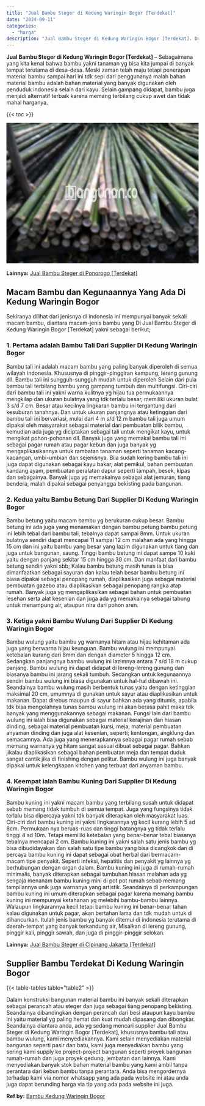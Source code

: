 ```yaml
---
title: "Jual Bambu Steger di Kedung Waringin Bogor [Terdekat]"
date: "2024-09-11"
categories: 
  - "harga"
description: "Jual Bambu Steger di Kedung Waringin Bogor [Terdekat]. Dalam konstruksi bangunan material bambu ini banyak sekali diterapkan sebagai perancah atau steger dan..."
---
```


**Jual Bambu Steger di Kedung Waringin Bogor \[Terdekat\]** – Sebagaimana yang kita kenal bahwa bambu yakni tanaman yg bisa kita jumpai di banyak tempat terutama di desa-desa. Meski zaman telah maju tetapi penerapan material bambu sampai hari ini tdk sepi dari penggunanya malah bahan material bambu adalah bahan material yang banyak digunakan oleh penduduk indonesia selain dari kayu. Selain gampang didapat, bambu juga menjadi alternatif terbaik karena memang terbilang cukup awet dan tidak mahal harganya.

{{< toc >}}

![Jual Bambu Steger di Kedung Waringin Bogor [Terdekat]](/images/jual-bambu-tali-24.png)

**Lainnya:** [Jual Bambu Steger di Ponorogo \[Terdekat\]](https://bambu.bangunan.co/jual-bambu-steger-di-ponorogo-terdekat/)

## Macam Bambu dan Kegunaannya Yang Ada Di Kedung Waringin Bogor

Sekiranya dilihat dari jenisnya di indonesia ini mempunyai banyak sekali macam bambu, diantara macam-jenis bambu yang Di Jual Bambu Steger di Kedung Waringin Bogor \[Terdekat\] yakni sebagai berikut;

### 1\. Pertama adalah Bambu Tali Dari Supplier Di Kedung Waringin Bogor

Bambu tali ini adalah macam bambu yang paling banyak diperoleh di semua wilayah indonesia. Khususnya di pinggir-pinggiran kampung, lereng gunung dll. Bambu tali ini sungguh-sungguh mudah untuk diperoleh Selain dari pula bambu tali terbilang bambu yang gampang tumbuh dan multifungsi. Ciri-ciri dari bambu tali ini yakni warna kulitnya yg hijau tua permukaannya mengkilap dan ukuran bulatnya yang tdk terlalu besar, memiliki ukuran bulat 3 s/d 7 cm. Besar atau kecilnya lingkaran bambu ini tergantung dari kesuburan tanahnya. Dan untuk ukuran panjangnya atau ketinggian dari bambu tali ini bervariasi, mulai dari 4 m s/d 12 m bambu tali juga umum dipakai oleh masyarakat sebagai material dari pembuatan bilik bambu, kemudian ada juga yg diciptakan sebagai tali untuk mengikat kayu, untuk mengikat pohon-pohonan dll. Banyak juga yang memakai bambu tali ini sebagai pagar rumah atau pagar kebun dan juga banyak yg mengaplikasikannya untuk rambatan tanaman seperti tanaman kacang-kacangan, umbi-umbian dan sejenisnya. Bila sudah kering bambu tali ini juga dapat digunakan sebagai kayu bakar, alat pemikul, bahan pembuatan kandang ayam, pembuatan peralatan dapur seperti tampah, besek, kipas dan sebagainya. Banyak juga yg memakainya sebagai alat jemuran, tiang bendera, malah dipakai sebagai penyangga bekisting pada bangunan.

### 2\. Kedua yaitu Bambu Betung Dari Supplier Di Kedung Waringin Bogor

Bambu betung yaitu macam bambu yg berukuran cukup besar. Bambu betung ini ada juga yang menamakan dengan bambu petung bambu petung ini lebih tebal dari bambu tali, tebalnya dapat sampai 8mm. Untuk ukuran bulatnya sendiri dapat mencapai 11 sampai 12 cm malahan ada yang hingga 15 cm dan ini yaitu bambu yang besar yang lazim digunakan untuk tiang dan juga untuk bangunan, saung. Tinggi bambu betung ini dapat sampe 10 kaki yaitu dengan panjang sekitar 15 cm hingga 30 cm. Dan manfaat dari bambu betung sendiri yakni sbb; Kalau bambu betung masih tunas ia bisa dimanfaatkan sebagai sayuran dan kalau telah besar bambu betung ini biasa dipakai sebagai penopang rumah, diaplikasikan juga sebagai material pembuatan gazebo atau diaplikasikan sebagai penopang rangka atap rumah. Banyak juga yg mengaplikasikan sebagai bahan untuk pembuatan lesehan serta alat kesenian dan juga ada yg memakainya sebagai tabung untuk menampung air, ataupun nira dari pohon aren.

### 3\. Ketiga yakni Bambu Wulung Dari Supplier Di Kedung Waringin Bogor

Bambu wulung yaitu bambu yg warnanya hitam atau hijau kehitaman ada juga yang berwarna hijau keunguan. Bambu wulung ini mempunyai ketebalan kurang dari 8mm dan dengan diameter 5 hingga 12 cm. Sedangkan panjangnya bambu wulung ini lazimnya antara 7 s/d 18 m cukup panjang. Bambu wulung ini dapat didapat di lereng-lereng gunung dan biasanya bambu ini jarang sekali tumbuh. Sedangkan untuk kegunaannya sendiri bambu wulung ini biasa digunakan untuk hal-hal dibawah ini. Seandainya bambu wulung masih berbentuk tunas yaitu dengan ketinggian maksimal 20 cm, umumnya di gunakan untuk sayur atau diaplikasikan untuk makanan. Dapat direbus maupun di sayur bahkan ada yang ditumis, apabila tdk bisa mengolahnya tunas bambu wulung ini akan berasa pahit maka tdk banyak yang menggunakannya sebagai makanan. Fungsi lain dari bambu wulung ini ialah bisa digunakan sebagai material kerajinan dan hiasan dinding, sebagai material pembuatan kursi, meja, material pembuatan anyaman dinding dan juga alat kesenian, seperti; kentongan, angklung dan semacamnya. Ada juga yang menerapkannya sebagai pagar rumah sebab memang warnanya yg hitam sangat sesuai dibuat sebagai pagar. Bahkan jikalau diaplikasikan sebagai bahan pembuatan meja dan tempat duduk sangat cantik jika di finishing dengan pelitur. Bambu wulung ini juga banyak dipakai untuk kelengkapan kitchen yang terbuat dari anyaman bambu.

### 4\. Keempat ialah Bambu Kuning Dari Supplier Di Kedung Waringin Bogor

Bambu kuning ini yakni macam bambu yang terbilang susah untuk didapat sebab memang tidak tumbuh di semua tempat. Juga yang fungsinya tidak terlalu bisa dipercaya yakni tdk banyak diterapkan oleh masyarakat luas. Ciri-ciri dari bambu kuning ini yakni lingkarannya yg kecil kurang lebih 5 sd 8cm. Permukaan nya beruas-ruas dan tinggi batangnya yg tidak terlalu tinggi 4 sd 10m. Tetapi memiliki ketebalan yang benar-benar tebal biasanya tebalnya mencapai 2 cm. Bambu kuning ini yakni salah satu jenis bambu yg bisa dibudidayakan dan salah satu tipe bambu yang bisa dicangkok dan di percaya bambu kuning ini dapat sebagai obat herbal dari bermacam-macam tipe penyakit. Seperti infeksi, hepatitis dan penyakit yg lainnya yg berhubungan dengan organ dalam. Bambu kuning ini juga di rumah-rumah minimalis, banyak diterapkan sebagai tumbuhan hiasan malahan ada yg sengaja menanam bambu kuning mini di pot pot rumah sebab memang tampilannya unik juga warnanya yang artistik. Seandainya di perkampungan bambu kuning ini umum diterapkan sebagai pagar karena memang bambu kuning ini mempunyai ketahanan yg melebihi bambu-bambu lainnya. Walaupun lingkarannya kecil tetapi bambu kuning ini benar-benar tahan kalau digunakan untuk pagar, akan bertahan lama dan tdk mudah untuk di dihancurkan. Itulah jenis bambu yg banyak ditemui di indonesia terutama di daerah-tempat yang banyak terkandung air, Misalkan di lereng gunung, pinggir kali, pinggir sawah, dan juga di pinggir-pinggir selokan.

**Lainnya:** [Jual Bambu Steger di Cipinang Jakarta \[Terdekat\]](https://bambu.bangunan.co/jual-bambu-steger-di-cipinang-jakarta-terdekat/)

## Supplier Bambu Terdekat Di Kedung Waringin Bogor

{{< table-tables table="table2" >}}

Dalam konstruksi bangunan material bambu ini banyak sekali diterapkan sebagai perancah atau steger dan juga sebagai tiang penopang bekisting. Seandainya dibandingkan dengan perancah dari besi ataupun kayu bambu ini yaitu material yg paling hemat dan kuat mudah dipasang dan dibongkar. Seandainya diantara anda, ada yg sedang mencari supplier Jual Bambu Steger di Kedung Waringin Bogor \[Terdekat\], khususnya bambu tali atau bambu wulung, kami menyediakannya. Kami selain menyediakan material bangunan seperti pasir dan batu, kami juga menyediakan bambu yang sering kami supply ke project-project bangunan seperti proyek bangunan rumah-rumah dan juga proyek gedung, jembatan dan lainnya. Kami menyediakan banyak stok bahan material bambu yang kami ambil tanpa perantara dari kebun bambu tanpa perantara. Anda bisa mengordernya terhadap kami via nomor whatsapp yang ada pada website ini atau anda juga dapat berunding harga via tlp yang ada pada website ini juga.

**Ref by:** [Bambu Kedung Waringin Bogor](https://id.wikipedia.org/wiki/Bambu)
